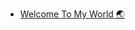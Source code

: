 <!-- BLOG-POST-LIST:START -->

- [Welcome To My World 🌏](https://zwoong.github.io/posts/welcome-to-my-world/)
<!-- BLOG-POST-LIST:END -->
